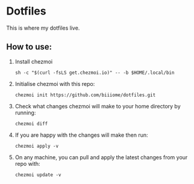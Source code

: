 # Dotfiles
This is where my dotfiles live.

## How to use:
1. Install chezmoi 

    ```
    sh -c "$(curl -fsLS get.chezmoi.io)" -- -b $HOME/.local/bin
    ```

2. Initialise chezmoi with this repo:

    ```
    chezmoi init https://github.com/biiiome/dotfiles.git
    ```

3. Check what changes chezmoi will make to your home directory by running:

    ```
    chezmoi diff

    ```

4. If you are happy with the changes will make then run:

    ```
    chezmoi apply -v
    ```

5. On any machine, you can pull and apply the latest changes from your repo with:

    ```
    chezmoi update -v
    ```
